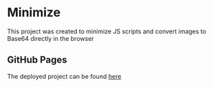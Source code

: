 # Minimize
This project was created to minimize JS scripts and convert images to Base64 directly in the browser

## GitHub Pages
The deployed project can be found [here](https://korosium.github.io/Minimize/)
